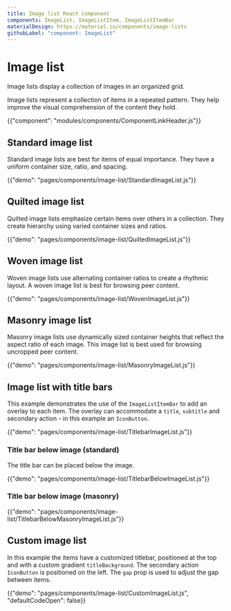 ```yaml
---
title: Image list React component
components: ImageList, ImageListItem, ImageListItemBar
materialDesign: https://material.io/components/image-lists
githubLabel: "component: ImageList"
---
```


# Image list

<p class="description">Image lists display a collection of images in an organized grid.</p>

Image lists represent a collection of items in a repeated pattern. They help improve the visual comprehension of the content they hold.

{{"component": "modules/components/ComponentLinkHeader.js"}}

## Standard image list

Standard image lists are best for items of equal importance. They have a uniform container size, ratio, and spacing.

{{"demo": "pages/components/image-list/StandardImageList.js"}}

## Quilted image list

Quilted image lists emphasize certain items over others in a collection. They create hierarchy using varied container sizes and ratios.

{{"demo": "pages/components/image-list/QuiltedImageList.js"}}

## Woven image list

Woven image lists use alternating container ratios to create a rhythmic layout. A woven image list is best for browsing peer content.

{{"demo": "pages/components/image-list/WovenImageList.js"}}

## Masonry image list

Masonry image lists use dynamically sized container heights that reflect the aspect ratio of each image. This image list is best used for browsing uncropped peer content.

{{"demo": "pages/components/image-list/MasonryImageList.js"}}

## Image list with title bars

This example demonstrates the use of the `ImageListItemBar` to add an overlay to each item.
The overlay can accommodate a `title`, `subtitle` and secondary action - in this example an `IconButton`.

{{"demo": "pages/components/image-list/TitlebarImageList.js"}}

### Title bar below image (standard)

The title bar can be placed below the image.

{{"demo": "pages/components/image-list/TitlebarBelowImageList.js"}}

### Title bar below image (masonry)

{{"demo": "pages/components/image-list/TitlebarBelowMasonryImageList.js"}}

## Custom image list

In this example the items have a customized titlebar, positioned at the top and with a custom gradient `titleBackground`.
The secondary action `IconButton` is positioned on the left. The `gap` prop is used to adjust the gap between items.

{{"demo": "pages/components/image-list/CustomImageList.js", "defaultCodeOpen": false}}
